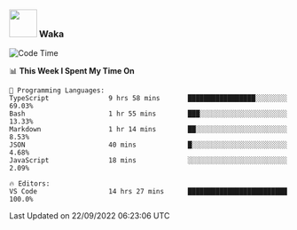 ### <img src="https://media.giphy.com/media/VgCDAzcKvsR6OM0uWg/giphy.gif" width="50"> Waka

  <!--START_SECTION:waka-->
![Code Time](http://img.shields.io/badge/Code%20Time-882%20hrs%2052%20mins-blue)

📊 **This Week I Spent My Time On** 

```text
💬 Programming Languages: 
TypeScript               9 hrs 58 mins       █████████████████░░░░░░░░   69.03% 
Bash                     1 hr 55 mins        ███░░░░░░░░░░░░░░░░░░░░░░   13.33% 
Markdown                 1 hr 14 mins        ██░░░░░░░░░░░░░░░░░░░░░░░   8.53% 
JSON                     40 mins             █░░░░░░░░░░░░░░░░░░░░░░░░   4.68% 
JavaScript               18 mins             ░░░░░░░░░░░░░░░░░░░░░░░░░   2.09%

🔥 Editors: 
VS Code                  14 hrs 27 mins      █████████████████████████   100.0%

```


 Last Updated on 22/09/2022 06:23:06 UTC
<!--END_SECTION:waka-->
